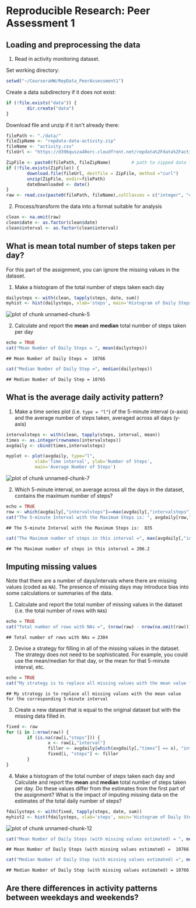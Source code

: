 # Reproducible Research: Peer Assessment 1

## Loading and preprocessing the data

1. Read in activity monitoring dataset.

Set working directory:

```r
setwd("~/CourseraHW/RepData_PeerAssessment1")
```
Create a data subdirectory if it does not exist:

```r
if (!file.exists("data")) {
        dir.create("data")
}
```
Download file and unzip if it isn't already there:

```r
filePath <- "./data/"
fileZipName <- "repdata-data-activity.zip"
fileName <- "activity.csv"
fileUrl <- "https://d396qusza40orc.cloudfront.net/repdata%2Fdata%2Factivity.zip"

ZipFile <- paste0(filePath, fileZipName)        # path to zipped data file
if (!file.exists(ZipFile)) {
        download.file(fileUrl, destfile = ZipFile, method ="curl")
        unzip(ZipFile, exdir=filePath)
        dateDownloaded <- date()
}
raw <- read.csv(paste0(filePath, fileName),colClasses = c("integer", "character", "integer"))
```

2. Process/transform the data into a format suitable for analysis

```r
clean <- na.omit(raw)
clean$date <- as.factor(clean$date)
clean$interval <- as.factor(clean$interval)
```

## What is mean total number of steps taken per day?

For this part of the assignment, you can ignore the missing values in the dataset.

1. Make a histogram of the total number of steps taken each day

```r
dailysteps <- with(clean, tapply(steps, date, sum))
myhist <- hist(dailysteps, xlab='steps', main='Histogram of Daily Steps')
```

![plot of chunk unnamed-chunk-5](figure/unnamed-chunk-5.png) 

2. Calculate and report the **mean** and **median** total number of steps taken per day

```r
echo = TRUE
cat("Mean Number of Daily Steps = ", mean(dailysteps))
```

```
## Mean Number of Daily Steps =  10766
```

```r
cat("Median Number of Daily Step =", median(dailysteps))
```

```
## Median Number of Daily Step = 10765
```

## What is the average daily activity pattern?
1. Make a time series plot (i.e. `type = "l"`) of the 5-minute interval (x-axis) and the average number of steps taken, averaged across all days (y-axis)

```r
intervalsteps <- with(clean, tapply(steps, interval, mean))
times <- as.integer(rownames(intervalsteps))
avgdaily <- cbind(times,intervalsteps)

myplot <- plot(avgdaily, type="l", 
           xlab='Time interval', ylab='Number of Steps',
           main='Average Number of Steps')
```

![plot of chunk unnamed-chunk-7](figure/unnamed-chunk-7.png) 

2. Which 5-minute interval, on average across all the days in the dataset, contains the maximum number of steps?

```r
echo = TRUE
row <- which(avgdaily[,"intervalsteps"]==max(avgdaily[,"intervalsteps"]))
cat("The 5-minute Interval with the Maximum Steps is: ", avgdaily[row,"times"])
```

```
## The 5-minute Interval with the Maximum Steps is:  835
```

```r
cat("The Maximum number of steps in this interval =", max(avgdaily[,"intervalsteps"]))
```

```
## The Maximum number of steps in this interval = 206.2
```

## Imputing missing values
Note that there are a number of days/intervals where there are missing
values (coded as `NA`). The presence of missing days may introduce
bias into some calculations or summaries of the data.

1. Calculate and report the total number of missing values in the dataset (i.e. the total number of rows with `NA`s)

```r
echo = TRUE
cat("Total number of rows with NAs =", (nrow(raw) - nrow(na.omit(raw))))
```

```
## Total number of rows with NAs = 2304
```

2. Devise a strategy for filling in all of the missing values in the dataset. The strategy does not need to be sophisticated. For example, you could use the mean/median for that day, or the mean for that 5-minute interval, etc.

```r
echo = TRUE
cat("My strategy is to replace all missing values with the mean value for the corresponding 5-minute interval")
```

```
## My strategy is to replace all missing values with the mean value for the corresponding 5-minute interval
```

3. Create a new dataset that is equal to the original dataset but with the missing data filled in.

```r
fixed <- raw
for (i in 1:nrow(raw)) {
        if (is.na(raw[i,"steps"])) {
                x <- raw[i,"interval"]
                filler <- avgdaily[which(avgdaily[,"times"] == x), "intervalsteps"]
                fixed[i, "steps"] <- filler
        }
}
```

4. Make a histogram of the total number of steps taken each day and Calculate and report the **mean** and **median** total number of steps taken per day. Do these values differ from the estimates from the first part of the assignment? What is the impact of imputing missing data on the estimates of the total daily number of steps?

```r
fdailysteps <- with(fixed, tapply(steps, date, sum))
myhist2 <- hist(fdailysteps, xlab='steps', main='Histogram of Daily Steps with Missing Values Estimated')
```

![plot of chunk unnamed-chunk-12](figure/unnamed-chunk-12.png) 

```r
cat("Mean Number of Daily Steps (with missing values estimated) = ", mean(fdailysteps))
```

```
## Mean Number of Daily Steps (with missing values estimated) =  10766
```

```r
cat("Median Number of Daily Step (with missing values estimated) =", median(fdailysteps))
```

```
## Median Number of Daily Step (with missing values estimated) = 10766
```


## Are there differences in activity patterns between weekdays and weekends?
